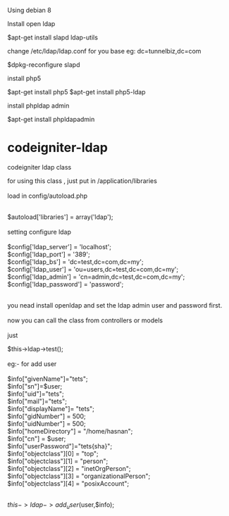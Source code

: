
Using debian 8 

Install open ldap

$apt-get install slapd ldap-utils

change /etc/ldap/ldap.conf for you base eg: dc=tunnelbiz,dc=com

$dpkg-reconfigure slapd

install php5

$apt-get install php5
$apt-get install php5-ldap

install phpldap admin

$apt-get install phpldapadmin



# codeigniter-ldap
codeigniter ldap class<br/>

for using this class , just put in /application/libraries<br/>
<br/>
load in config/autoload.php<br/>
<br/>

$autoload['libraries'] = array('ldap');<br/>
<br/>
setting configure ldap 
<br/><br/>
$config['ldap_server'] = 'localhost'; <br/>
$config['ldap_port'] = '389';<br/>
$config['ldap_bs'] = 'dc=test,dc=com,dc=my';<br/>
$config['ldap_user'] = 'ou=users,dc=test,dc=com,dc=my';<br/>
$config['ldap_admin'] = 'cn=admin,dc=test,dc=com,dc=my';<br/>
$config['ldap_password'] = 'password';<br/><br/>

you nead install openldap and set the ldap admin user and password first.<br/>
<br/>
now you can call the class from controllers or models<br/>
<br/>
just <br/>

$this->ldap->test();<br/>
<br/>
eg:- for add user<br/>
<br/>
$info["givenName"]="tets";<br/>
$info["sn"]=$user;<br/>
$info["uid"]="tets";<br/>
$info["mail"]="tets";<br/>
$info["displayName"]= "tets";<br/>
$info["gidNumber"] = 500;<br/>
$info["uidNumber"] = 500;<br/>
$info["homeDirectory"] = "/home/hasnan";<br/>
$info["cn"] = $user;<br/>
$info["userPassword"]="tets{sha}";<br/>
$info["objectclass"][0] = "top";<br/>
$info["objectclass"][1] = "person";<br/>
$info["objectclass"][2] = "inetOrgPerson";<br/>
$info["objectclass"][3] = "organizationalPerson";<br/>
$info["objectclass"][4] = "posixAccount";<br/><br/>


$this->ldap->add_user($user,$info);

